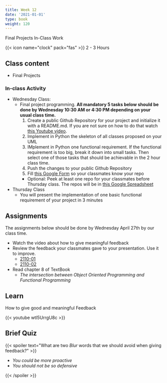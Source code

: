 ```yaml
---
title: Week 12
date: '2021-01-01'
type: book
weight: 120
---
```


Final Projects In-Class Work

<!--more-->

{{< icon name="clock" pack="fas" >}} 2 - 3 Hours

## Class content

- Final Projects

### In-class Activity

- Wednesday Class:
    - Final project programming. **All mandatory 5 tasks below should be done by Wednesday 10:30 AM or 4:30 PM depending on your usual class time.** 
        1. Create a public Github Repository for your project and initialize it with a README.md. If you are not sure on how to do that watch [this Youtube video](https://www.youtube.com/watch?v=iv8rSLsi1xo).  
        2. Implement in Python the skeleton of all classes proposed on your UML
        3. IMplement in Python one functional requirement. If the functional requirement is too big, break it down into small tasks. Then select one of those tasks that should be achievable in the 2 hour class time. 
        4. Push the changes to your public Github Repository
        5. Fill [this Google Form](https://docs.google.com/forms/d/e/1FAIpQLSdwYCKeS7jZX8bQyua4oU_m7exgWc36I2YJ0Kl3E77Ru0RFzg/viewform?usp=sf_link) so your classmates know your repo
        - Optional: Peek at least one repo for your classmates before Thursday class. The repos will be in [this Google Spreadsheet](https://docs.google.com/spreadsheets/d/12-bmVhjfaQKf-HEuE0VAa1rmO453ledL8TEK9K5Z5Gk/edit?usp=sharing)
- Thursday Class
    - You will present the implementation of one basic functional requirement of your project in 3 minutes  

## Assignments

The assignments below should be done by Wednesday April 27th by our class time. 

- Watch the video about how to give meaningful feedback
- Review the feedback your classmates gave to your presentation. Use it to improve.
    - [2110-01](https://docs.google.com/spreadsheets/d/1bCuPKa4b9wHmyTkgECWfjqBCp2bzyJ3zohchZnZIdkU/edit?usp=sharing)
    - [2110-02](https://docs.google.com/spreadsheets/d/1_4iK38bSGxO9AyyH5DbWDgmX6GEpFxuzuqkOvXh_pnY/edit?usp=sharing) 
- Read chapter 8 of TextBook
    - *The intersection between Object Oriented Programming and Functional Programming*

## Learn

How to give good and meaningful Feedback

{{< youtube wtl5UrrgU8c >}}

## Brief Quiz

{{< spoiler text="What are two *Blur* words that we should avoid when giving feedback?" >}}

- *You could be more proactive*
- *You should not be so defensive*

{{< /spoiler >}}

